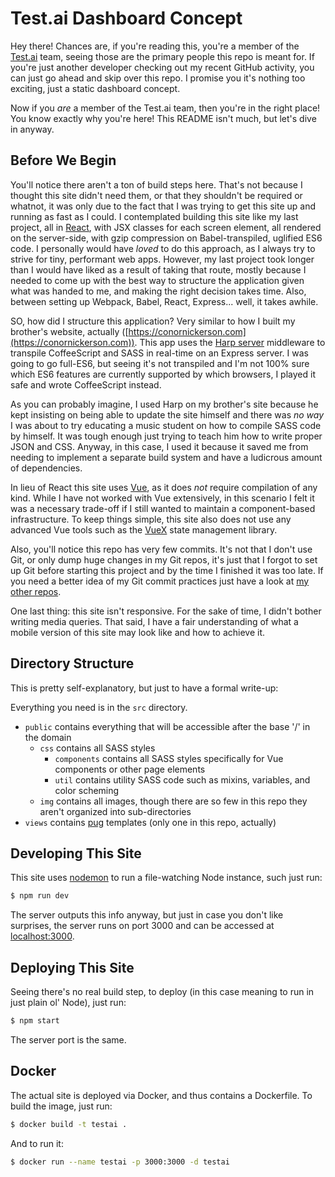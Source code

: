 Test.ai Dashboard Concept
=========================
Hey there! Chances are, if you're reading this, you're a member of the [Test.ai](https://test.ai) team, seeing those are 
the primary people this repo is meant for. If you're just another developer checking out my recent GitHub activity,
you can just go ahead and skip over this repo. I promise you it's nothing too exciting, just a static dashboard concept.

Now if you *are* a member of the Test.ai team, then you're in the right place! You know exactly why you're here! This 
README isn't much, but let's dive in anyway.

## Before We Begin
You'll notice there aren't a ton of build steps here. That's not because I thought this site didn't need them, or that 
they shouldn't be required or whatnot, it was only due to the fact that I was trying to get this site up and running as 
fast as I could. I contemplated building this site like my last project, all in [React](https://reactjs.org/), with JSX classes for each screen element,
all rendered on the server-side, with gzip compression on Babel-transpiled, uglified ES6 code. I personally would 
have *loved* to do this approach, as I always try to strive for tiny, performant web apps. However, my last project took longer than I 
would have liked as a result of taking that route, mostly because I needed to come up with the best way to structure the 
application given what was handed to me, and making the right decision takes time. Also, between setting up Webpack,
Babel, React, Express... well, it takes awhile.

SO, how did I structure this application? Very similar to how I built my brother's website, actually 
([https://conornickerson.com](https://conornickerson.com)). This app uses the [Harp server](harpjs.com) middleware to transpile
CoffeeScript and SASS in real-time on an Express server. I was going to go full-ES6, but seeing it's not transpiled and I'm not 100% sure  
which ES6 features are currently supported by which browsers, I played it safe and wrote CoffeeScript instead. 

As you can probably imagine, I used Harp on my brother's site because he kept insisting on being able to update the site himself
and there was *no way* I was about to try educating a music student on how to compile SASS code by himself. It was tough enough just
trying to teach him how to write proper JSON and CSS. Anyway, in this case, I used it because it saved me from needing 
to implement a separate build system and have a ludicrous amount of dependencies.

In lieu of React this site uses [Vue](https://vuejs.org/), as it does *not* require compilation of any kind. 
While I have not worked with Vue extensively, in this scenario I felt it was a necessary trade-off if I still wanted to 
maintain a component-based infrastructure. To keep things simple, this site also does not use any advanced Vue tools 
such as the [VueX](https://github.com/vuejs/vuex) state management library.

Also, you'll notice this repo has very few commits. It's not that I don't use Git, or only dump huge changes in my Git 
repos, it's just that I forgot to set up Git before starting this project and by the time I finished it was too late. 
If you need a better idea of my Git commit practices just have a look at [my other repos](https://github.com/Nickersoft).

One last thing: this site isn't responsive. For the sake of time, I didn't bother writing media queries. That said, I 
have a fair understanding of what a mobile version of this site may look like and how to achieve it.

## Directory Structure
This is pretty self-explanatory, but just to have a formal write-up:

Everything you need is in the `src` directory.

- `public` contains everything that will be accessible after the base '/' in the domain
    - `css` contains all SASS styles
        - `components` contains all SASS styles specifically for Vue components or other page elements
        - `util` contains utility SASS code such as mixins, variables, and color scheming
    - `img` contains all images, though there are so few in this repo they aren't organized into sub-directories
- `views` contains [pug](https://pugjs.org/) templates (only one in this repo, actually)        

## Developing This Site
This site uses [nodemon](https://github.com/remy/nodemon) to run a file-watching Node instance, such just run:

```bash
$ npm run dev 
```

The server outputs this info anyway, but just in case you don't like surprises, the server runs on port 3000 
and can be accessed at [localhost:3000](localhost:3000).

## Deploying This Site
Seeing there's no real build step, to deploy (in this case meaning to run in just plain ol' Node), just run:

```bash
$ npm start
```

The server port is the same.

## Docker
The actual site is deployed via Docker, and thus contains a Dockerfile. To build the image, just run:

```bash
$ docker build -t testai .
```

And to run it:

```bash
$ docker run --name testai -p 3000:3000 -d testai
```

